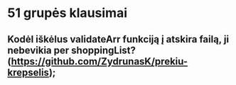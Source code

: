 # 51 grupės klausimai

## Kodėl iškėlus validateArr funkciją į atskira failą, ji nebevikia per shoppingList? (https://github.com/ZydrunasK/prekiu-krepselis);
